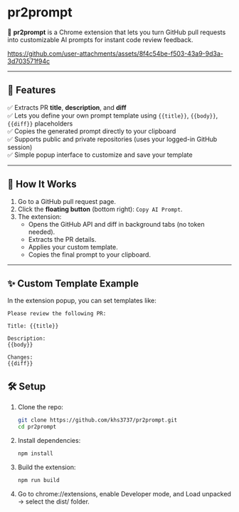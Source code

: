 # pr2prompt

💬 **pr2prompt** is a Chrome extension that lets you turn GitHub pull requests into customizable AI prompts for instant code review feedback.

https://github.com/user-attachments/assets/8f4c54be-f503-43a9-9d3a-3d703571f94c

---

## 🚀 Features

✅ Extracts PR **title**, **description**, and **diff**  
✅ Lets you define your own prompt template using `{{title}}`, `{{body}}`, `{{diff}}` placeholders  
✅ Copies the generated prompt directly to your clipboard  
✅ Supports public and private repositories (uses your logged-in GitHub session)  
✅ Simple popup interface to customize and save your template

---

## 🔧 How It Works

1. Go to a GitHub pull request page.
2. Click the **floating button** (bottom right): `Copy AI Prompt`.
3. The extension:
   - Opens the GitHub API and diff in background tabs (no token needed).
   - Extracts the PR details.
   - Applies your custom template.
   - Copies the final prompt to your clipboard.

---

## ✨ Custom Template Example

In the extension popup, you can set templates like:

```
Please review the following PR:

Title: {{title}}

Description:
{{body}}

Changes:
{{diff}}
```

## 🛠 Setup

1. Clone the repo:

   ```bash
   git clone https://github.com/khs3737/pr2prompt.git
   cd pr2prompt
   ```

2. Install dependencies:

   ```bash
   npm install
   ```

3. Build the extension:

   ```bash
   npm run build
   ```

4. Go to chrome://extensions, enable Developer mode, and Load unpacked → select the dist/ folder.
